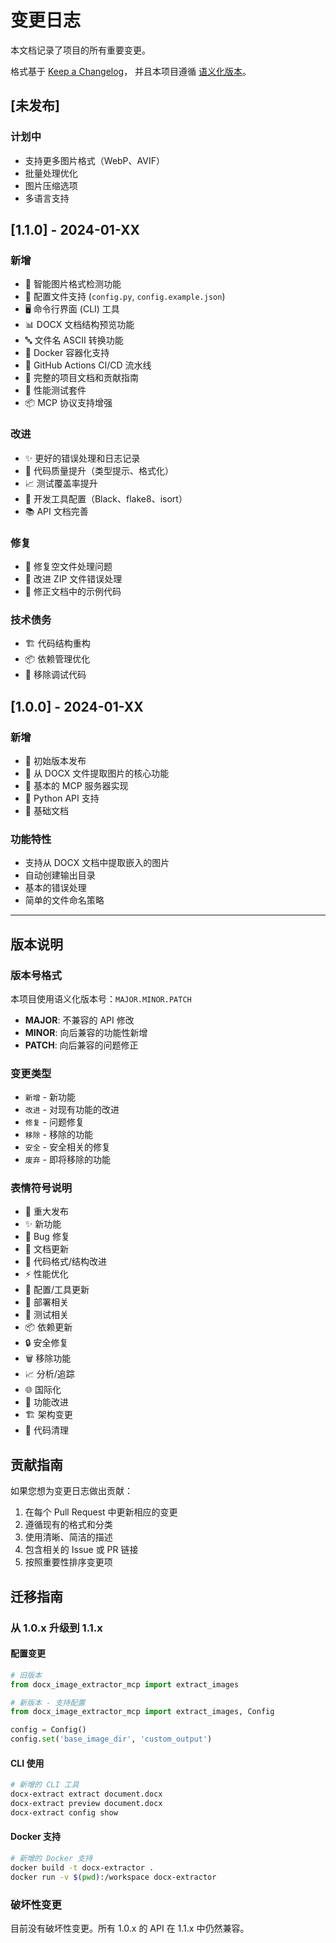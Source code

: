 # 变更日志

本文档记录了项目的所有重要变更。

格式基于 [Keep a Changelog](https://keepachangelog.com/zh-CN/1.0.0/)，
并且本项目遵循 [语义化版本](https://semver.org/lang/zh-CN/)。

## [未发布]

### 计划中
- 支持更多图片格式（WebP、AVIF）
- 批量处理优化
- 图片压缩选项
- 多语言支持

## [1.1.0] - 2024-01-XX

### 新增
- 🎯 智能图片格式检测功能
- 🔧 配置文件支持 (`config.py`, `config.example.json`)
- 🖥️ 命令行界面 (CLI) 工具
- 📊 DOCX 文档结构预览功能
- 🔤 文件名 ASCII 转换功能
- 🐳 Docker 容器化支持
- 🚀 GitHub Actions CI/CD 流水线
- 📝 完整的项目文档和贡献指南
- 🧪 性能测试套件
- 📦 MCP 协议支持增强

### 改进
- ✨ 更好的错误处理和日志记录
- 🎨 代码质量提升（类型提示、格式化）
- 📈 测试覆盖率提升
- 🔧 开发工具配置（Black、flake8、isort）
- 📚 API 文档完善

### 修复
- 🐛 修复空文件处理问题
- 🔧 改进 ZIP 文件错误处理
- 📝 修正文档中的示例代码

### 技术债务
- 🏗️ 代码结构重构
- 📦 依赖管理优化
- 🧹 移除调试代码

## [1.0.0] - 2024-01-XX

### 新增
- 🎉 初始版本发布
- 📄 从 DOCX 文件提取图片的核心功能
- 🔧 基本的 MCP 服务器实现
- 🐍 Python API 支持
- 📝 基础文档

### 功能特性
- 支持从 DOCX 文档中提取嵌入的图片
- 自动创建输出目录
- 基本的错误处理
- 简单的文件命名策略

---

## 版本说明

### 版本号格式
本项目使用语义化版本号：`MAJOR.MINOR.PATCH`

- **MAJOR**: 不兼容的 API 修改
- **MINOR**: 向后兼容的功能性新增
- **PATCH**: 向后兼容的问题修正

### 变更类型
- `新增` - 新功能
- `改进` - 对现有功能的改进
- `修复` - 问题修复
- `移除` - 移除的功能
- `安全` - 安全相关的修复
- `废弃` - 即将移除的功能

### 表情符号说明
- 🎉 重大发布
- ✨ 新功能
- 🐛 Bug 修复
- 📝 文档更新
- 🎨 代码格式/结构改进
- ⚡ 性能优化
- 🔧 配置/工具更新
- 🚀 部署相关
- 🧪 测试相关
- 📦 依赖更新
- 🔒 安全修复
- 🗑️ 移除功能
- 📈 分析/追踪
- 🌐 国际化
- 🎯 功能改进
- 🏗️ 架构变更
- 🧹 代码清理

## 贡献指南

如果您想为变更日志做出贡献：

1. 在每个 Pull Request 中更新相应的变更
2. 遵循现有的格式和分类
3. 使用清晰、简洁的描述
4. 包含相关的 Issue 或 PR 链接
5. 按照重要性排序变更项

## 迁移指南

### 从 1.0.x 升级到 1.1.x

#### 配置变更
```python
# 旧版本
from docx_image_extractor_mcp import extract_images

# 新版本 - 支持配置
from docx_image_extractor_mcp import extract_images, Config

config = Config()
config.set('base_image_dir', 'custom_output')
```

#### CLI 使用
```bash
# 新增的 CLI 工具
docx-extract extract document.docx
docx-extract preview document.docx
docx-extract config show
```

#### Docker 支持
```bash
# 新增的 Docker 支持
docker build -t docx-extractor .
docker run -v $(pwd):/workspace docx-extractor
```

### 破坏性变更
目前没有破坏性变更。所有 1.0.x 的 API 在 1.1.x 中仍然兼容。